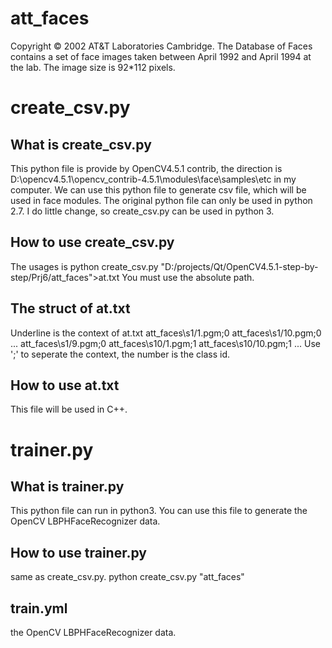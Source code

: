 # att_faces
Copyright © 2002 AT&T Laboratories Cambridge.
The Database of Faces contains a set of face images taken between April 1992 and April 1994 at the lab.
The image size is 92*112 pixels.

# create_csv.py
## What is create_csv.py
This python file is provide by OpenCV4.5.1 contrib, the direction is D:\opencv4.5.1\opencv_contrib-4.5.1\modules\face\samples\etc in my computer.
We can use this python file to generate csv file, which will be used in face modules.
The original python file can only be used in python 2.7.
I do little change, so create_csv.py can be used in python 3.

## How to use create_csv.py
The usages is 
python create_csv.py "D:/projects/Qt/OpenCV4.5.1-step-by-step/Prj6/att_faces">at.txt
You must use the absolute path.

## The struct of at.txt
Underline is the context of at.txt
att_faces\s1/1.pgm;0
att_faces\s1/10.pgm;0
...
att_faces\s1/9.pgm;0
att_faces\s10/1.pgm;1
att_faces\s10/10.pgm;1
...
Use ';' to seperate the context, the number is the class id.

## How to use at.txt
This file will be used in C++.

# trainer.py
## What is trainer.py
This python file can run in python3.
You can use this file to generate the OpenCV LBPHFaceRecognizer data.

## How to use trainer.py
same as create_csv.py.
python create_csv.py "att_faces"

## train.yml
the OpenCV LBPHFaceRecognizer data.